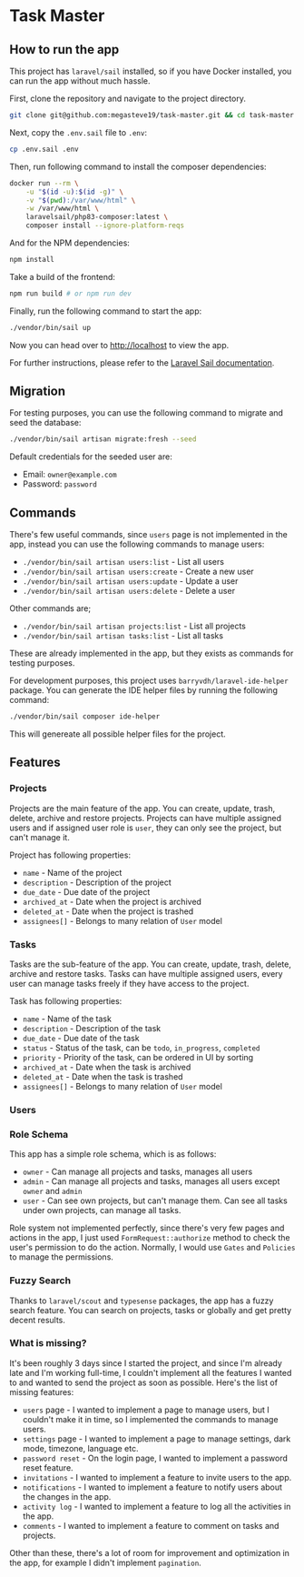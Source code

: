 # Task Master

## How to run the app

This project has `laravel/sail` installed, so if you have Docker installed, you can run the app without much hassle.

First, clone the repository and navigate to the project directory.

```bash
git clone git@github.com:megasteve19/task-master.git && cd task-master
```

Next, copy the `.env.sail` file to `.env`:

```bash
cp .env.sail .env
```

Then, run following command to install the composer dependencies:

```bash
docker run --rm \
    -u "$(id -u):$(id -g)" \
    -v "$(pwd):/var/www/html" \
    -w /var/www/html \
    laravelsail/php83-composer:latest \
    composer install --ignore-platform-reqs
```

And for the NPM dependencies:

```bash
npm install
```

Take a build of the frontend:

```bash
npm run build # or npm run dev
```

Finally, run the following command to start the app:

```bash
./vendor/bin/sail up
```

Now you can head over to [http://localhost](http://localhost) to view the app.

For further instructions, please refer to the [Laravel Sail documentation](https://laravel.com/docs/10.x/sail).

## Migration

For testing purposes, you can use the following command to migrate and seed the database:

```bash
./vendor/bin/sail artisan migrate:fresh --seed
```

Default credentials for the seeded user are:

- Email: `owner@example.com`
- Password: `password`

## Commands

There's few useful commands, since `users` page is not implemented in the app, instead you can use the following commands to manage users:

- `./vendor/bin/sail artisan users:list` - List all users
- `./vendor/bin/sail artisan users:create` - Create a new user
- `./vendor/bin/sail artisan users:update` - Update a user
- `./vendor/bin/sail artisan users:delete` - Delete a user

Other commands are;

- `./vendor/bin/sail artisan projects:list` - List all projects
- `./vendor/bin/sail artisan tasks:list` - List all tasks

These are already implemented in the app, but they exists as commands for testing purposes.

For development purposes, this project uses `barryvdh/laravel-ide-helper` package. You can generate the IDE helper files by running the following command:

```bash
./vendor/bin/sail composer ide-helper
```

This will genereate all possible helper files for the project.

## Features

### Projects

Projects are the main feature of the app. You can create, update, trash, delete, archive and restore projects. Projects can have multiple assigned users and if assigned user role is `user`, they can only see the project, but can't manage it.

Project has following properties:

- `name` - Name of the project
- `description` - Description of the project
- `due_date` - Due date of the project
- `archived_at` - Date when the project is archived
- `deleted_at` - Date when the project is trashed
- `assignees[]` - Belongs to many relation of `User` model

### Tasks

Tasks are the sub-feature of the app. You can create, update, trash, delete, archive and restore tasks. Tasks can have multiple assigned users, every user can manage tasks freely if they have access to the project.

Task has following properties:

- `name` - Name of the task
- `description` - Description of the task
- `due_date` - Due date of the task
- `status` - Status of the task, can be `todo`, `in_progress`, `completed`
- `priority` - Priority of the task, can be ordered in UI by sorting
- `archived_at` - Date when the task is archived
- `deleted_at` - Date when the task is trashed
- `assignees[]` - Belongs to many relation of `User` model

### Users

### Role Schema

This app has a simple role schema, which is as follows:

- `owner` - Can manage all projects and tasks, manages all users
- `admin` - Can manage all projects and tasks, manages all users except `owner` and `admin`
- `user` - Can see own projects, but can't manage them. Can see all tasks under own projects, can manage all tasks.

Role system not implemented perfectly, since there's very few pages and actions in the app, I just used `FormRequest::authorize` method to check the user's permission to do the action. Normally, I would use `Gates` and `Policies` to manage the permissions.

### Fuzzy Search

Thanks to `laravel/scout` and `typesense` packages, the app has a fuzzy search feature. You can search on projects, tasks or globally and get pretty decent results.

### What is missing?

It's been roughly 3 days since I started the project, and since I'm already late and I'm working full-time, I couldn't implement all the features I wanted to and wanted to send the project as soon as possible. Here's the list of missing features:

- `users` page - I wanted to implement a page to manage users, but I couldn't make it in time, so I implemented the commands to manage users.
- `settings` page - I wanted to implement a page to manage settings, dark mode, timezone, language etc.
- `password reset` - On the login page, I wanted to implement a password reset feature.
- `invitations` - I wanted to implement a feature to invite users to the app.
- `notifications` - I wanted to implement a feature to notify users about the changes in the app.
- `activity log` - I wanted to implement a feature to log all the activities in the app.
- `comments` - I wanted to implement a feature to comment on tasks and projects.

Other than these, there's a lot of room for improvement and optimization in the app, for example I didn't implement `pagination`.
